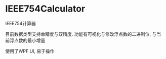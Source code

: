 # IEEE754Calculator
 IEEE754计算器

 目前数据类型支持单精度与双精度.
 功能有可视化与修改浮点数的二进制位, 与当前浮点数的最小增量

 使用了WPF UI, 易于操作
